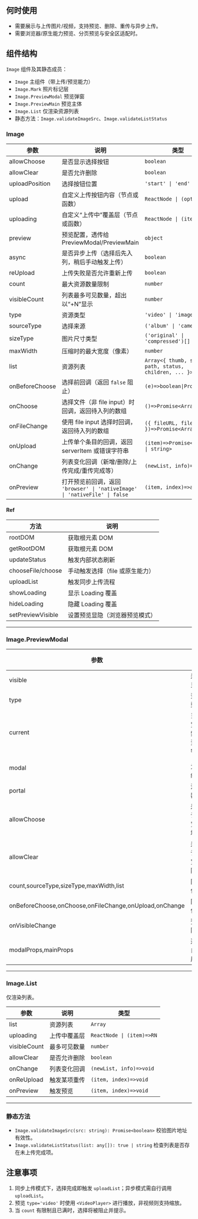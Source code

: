 ## 何时使用

- 需要展示与上传图片/视频，支持预览、删除、重传与异步上传。
- 需要浏览器/原生能力预览、分页预览与安全区适配时。

## 组件结构

`Image` 组件及其静态成员：

- `Image` 主组件（带上传/预览能力）
- `Image.Mark` 照片标记层
- `Image.PreviewModal` 预览弹窗
- `Image.PreviewMain` 预览主体
- `Image.List` 仅渲染资源列表
- 静态方法：`Image.validateImageSrc`、`Image.validateListStatus`

### Image

| 参数           | 说明                                                                       | 类型                                                             | 默认值               |
| -------------- | -------------------------------------------------------------------------- | ---------------------------------------------------------------- | -------------------- |
| allowChoose    | 是否显示选择按钮                                                           | `boolean`                                                        | `false`              |
| allowClear     | 是否允许删除                                                               | `boolean`                                                        | `false`              |
| uploadPosition | 选择按钮位置                                                               | `'start' \| 'end'`                                               | `'end'`              |
| upload         | 自定义上传按钮内容（节点或函数）                                           | `ReactNode \| (opts)=>RN`                                        | `-`                  |
| uploading      | 自定义“上传中”覆盖层（节点或函数）                                         | `ReactNode \| (item)=>RN`                                        | `-`                  |
| preview        | 预览配置，透传给 PreviewModal/PreviewMain                                  | `object`                                                         | `-`                  |
| async          | 是否异步上传（选择后先入列，稍后手动触发上传）                             | `boolean`                                                        | `false`              |
| reUpload       | 上传失败是否允许重新上传                                                   | `boolean`                                                        | `true`               |
| count          | 最大资源数量限制                                                           | `number`                                                         | `-`                  |
| visibleCount   | 列表最多可见数量，超出以“+N”显示                                           | `number`                                                         | `-`                  |
| type           | 资源类型                                                                   | `'video' \| 'image'`                                             | `'image'`            |
| sourceType     | 选择来源                                                                   | `('album' \| 'camera')[]`                                        | `['album','camera']` |
| sizeType       | 图片尺寸类型                                                               | `('original' \| 'compressed')[]`                                 | `['compressed']`     |
| maxWidth       | 压缩时的最大宽度（像素）                                                   | `number`                                                         | `1279`（内部默认）   |
| list           | 资源列表                                                                   | `Array<{ thumb, src, path, status, children, ... }>`             | `[]`                 |
| onBeforeChoose | 选择前回调（返回 `false` 阻止）                                            | `(e)=>boolean\|Promise`                                          | `-`                  |
| onChoose       | 选择文件（非 file input）时回调，返回待入列的数组                          | `()=>Promise<Array>`                                             | `-`                  |
| onFileChange   | 使用 file input 选择时回调，返回待入列的数组                               | `({ fileURL, fileData })=>Promise<Array>`                        | `-`                  |
| onUpload       | 上传单个条目的回调，返回 serverItem 或错误字符串                           | `(item)=>Promise<object                              \| string>` | `-`                  |
| onChange       | 列表变化回调（新增/删除/上传完成/重传完成等）                              | `(newList, info)=>void`                                          | `-`                  |
| onPreview      | 打开预览前回调，返回 `'browser' \| 'nativeImage' \| 'nativeFile' \| false` | `(item, index)=>any`                                             | `-`                  |

#### Ref

| 方法              | 说明                            |
| ----------------- | ------------------------------- |
| rootDOM           | 获取根元素 DOM                  |
| getRootDOM        | 获取根元素 DOM                  |
| updateStatus      | 触发内部状态刷新                |
| chooseFile/choose | 手动触发选择（file 或原生能力） |
| uploadList        | 触发同步上传流程                |
| showLoading       | 显示 Loading 覆盖               |
| hideLoading       | 隐藏 Loading 覆盖               |
| setPreviewVisible | 设置预览显隐（浏览器预览模式）  |

---

### Image.PreviewModal

| 参数                                                   | 说明                       | 类型                      | 默认值  |
| ------------------------------------------------------ | -------------------------- | ------------------------- | ------- |
| visible                                                | 是否可见                   | `boolean`                 | `-`     |
| type                                                   | 资源类型                   | `'video' \| 'image'`      | `-`     |
| current                                                | 当前预览资源索引或资源 src | `number \| string`        | `-`     |
| modal                                                  | `'page'` 为页面级预览      | `string`                  | `-`     |
| portal                                                 | 渲染容器                   | `HTMLElement`             | `-`     |
| allowChoose                                            | 是否允许在预览中新增       | `boolean`                 | `false` |
| allowClear                                             | 是否允许在预览中删除       | `boolean`                 | `false` |
| count,sourceType,sizeType,maxWidth,list                | 同主组件                   | `-`                       | `-`     |
| onBeforeChoose,onChoose,onFileChange,onUpload,onChange | 同主组件                   | `-`                       | `-`     |
| onVisibleChange                                        | 预览显隐回调               | `(visible:boolean)=>void` | `-`     |
| modalProps,mainProps                                   | 透传各自容器属性           | `object`                  | `-`     |

---

### Image.List

仅渲染列表。

| 参数         | 说明         | 类型                      |
| ------------ | ------------ | ------------------------- |
| list         | 资源列表     | `Array`                   |
| uploading    | 上传中覆盖层 | `ReactNode \| (item)=>RN` |
| visibleCount | 最多可见数量 | `number`                  |
| allowClear   | 是否允许删除 | `boolean`                 |
| onChange     | 列表变化回调 | `(newList, info)=>void`   |
| onReUpload   | 触发某项重传 | `(item, index)=>void`     |
| onPreview    | 触发预览     | `(item, index)=>void`     |

---

### 静态方法

- `Image.validateImageSrc(src: string): Promise<boolean>` 校验图片地址有效性。
- `Image.validateListStatus(list: any[]): true | string` 检查列表是否存在未上传完成项。

## 注意事项

1. 同步上传模式下，选择完成即触发 `uploadList`；异步模式需自行调用 `uploadList`。
2. 预览 `type='video'` 时使用 `<VideoPlayer>` 进行播放，非视频则支持缩放。
3. 当 `count` 有限制且已满时，选择将被阻止并提示。
